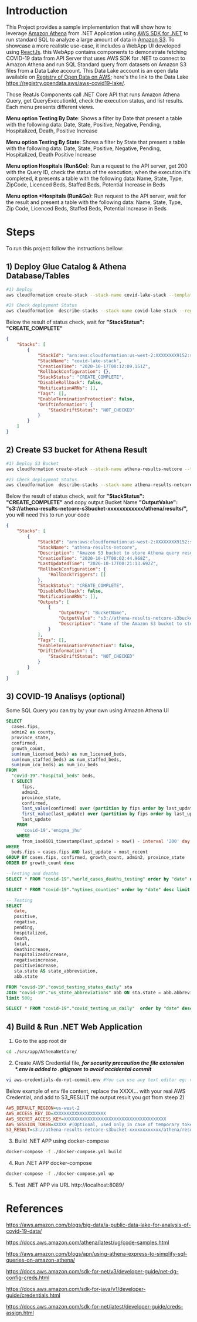 # Introduction

This Project provides a sample implementation that will show how to leverage [Amazon Athena](https://aws.amazon.com/athena/) from .NET Application using [AWS SDK for .NET](https://docs.aws.amazon.com/sdk-for-net/v3/developer-guide/welcome.html) to run standard SQL to analyze a large amount of data in [Amazon S3](https://aws.amazon.com/s3/).
To showcase a more realistic use-case, it includes a WebApp UI developed using [ReactJs](https://reactjs.org/). this WebApp contains components to demonstrate fetching COVID-19 data from API Server that uses AWS SDK for .NET to connect to Amazon Athena and run SQL Standard query from datasets on Amazon S3 files from a Data Lake account. This Data Lake account is an open data available on [Registry of Open Data on AWS](https://registry.opendata.aws/); here's the link to the Data Lake <https://registry.opendata.aws/aws-covid19-lake/>.

Those ReatJs Components call .NET Core API that runs Amazon Athena Query, get QueryExecutionId, check the execution status, and list results. Each menu presents different views.

**Menu option Testing By Date**: Shows a filter by Date that present a table with the following data: Date, State, Positive, Negative, Pending, Hospitalized, Death, Positive Increase

**Menu option Testing By State**: Shows a filter by State that present a table with the following data: Date, State, Positive, Negative, Pending, Hospitalized, Death Positive Increase

**Menu option Hospitals (Run&Go)**: Run a request to the API server, get 200 with the Query ID, check the status of the execution; when the execution it's completed, it presents a table with the following data: Name, State, Type, ZipCode, Licenced Beds, Staffed Beds, Potential Increase in Beds

**Menu option *Hospitals (Run&Go)**: Run request to the API server, wait for the result and present a table with the following data: Name, State, Type, Zip Code, Licenced Beds, Staffed Beds, Potential Increase in Beds

# Steps

To run this project follow the instructions bellow:

## 1) Deploy Glue Catalog & Athena Database/Tables

```bash
#1) Deploy
aws cloudformation create-stack --stack-name covid-lake-stack --template-url https://covid19-lake.s3.us-east-2.amazonaws.com/cfn/CovidLakeStack.template.json --region us-west-2

#2) Check deployment Status
aws cloudformation  describe-stacks --stack-name covid-lake-stack --region us-west-2
```

Below the result of status check, wait for **"StackStatus": "CREATE_COMPLETE"**

```json
{
    "Stacks": [
        {
            "StackId": "arn:aws:cloudformation:us-west-2:XXXXXXXX9152:stack/covid-lake-stack/xxxxxxxx-100d-11eb-87ef-xxxxxxxxxxx",
            "StackName": "covid-lake-stack",
            "CreationTime": "2020-10-17T00:12:09.151Z",
            "RollbackConfiguration": {},
            "StackStatus": "CREATE_COMPLETE",
            "DisableRollback": false,
            "NotificationARNs": [],
            "Tags": [],
            "EnableTerminationProtection": false,
            "DriftInformation": {
                "StackDriftStatus": "NOT_CHECKED"
            }
        }
    ]
}
```

## 2) Create S3 bucket for Athena Result

```bash
#1) Deploy S3 Bucket
aws cloudformation create-stack --stack-name athena-results-netcore --template-body file://s3-athena-result.template.yaml --region us-west-2

#2) Check deployment Status
aws cloudformation  describe-stacks --stack-name athena-results-netcore --region us-west-2
```

Below the result of status check, wait for **"StackStatus": "CREATE_COMPLETE"** and copy output Bucket Name **"OutputValue": "s3://athena-results-netcore-s3bucket-xxxxxxxxxxxx/athena/results/",** you will need this to run your code

```json
{
    "Stacks": [
        {
            "StackId": "arn:aws:cloudformation:us-west-2:XXXXXXXX9152:stack/athena-results-netcore/xxxxxxxx-100c-11eb-889f-xxxxxxxxxxx",
            "StackName": "athena-results-netcore",
            "Description": "Amazon S3 bucket to store Athena query results",
            "CreationTime": "2020-10-17T00:02:44.968Z",
            "LastUpdatedTime": "2020-10-17T00:21:13.692Z",
            "RollbackConfiguration": {
                "RollbackTriggers": []
            },
            "StackStatus": "CREATE_COMPLETE",
            "DisableRollback": false,
            "NotificationARNs": [],
            "Outputs": [
                {
                    "OutputKey": "BucketName",
                    "OutputValue": "s3://athena-results-netcore-s3bucket-xxxxxxxxxxxx/athena/results/",
                    "Description": "Name of the Amazon S3 bucket to store Athena query results"
                }
            ],
            "Tags": [],
            "EnableTerminationProtection": false,
            "DriftInformation": {
                "StackDriftStatus": "NOT_CHECKED"
            }
        }
    ]
}
```

## 3) COVID-19 Analisys (optional)

Some SQL Query you can try by your own using Amazon Athena UI

```sql
SELECT
  cases.fips,
  admin2 as county,
  province_state,
  confirmed,
  growth_count,
  sum(num_licensed_beds) as num_licensed_beds,
  sum(num_staffed_beds) as num_staffed_beds,
  sum(num_icu_beds) as num_icu_beds
FROM 
  "covid-19"."hospital_beds" beds,
  ( SELECT
      fips, 
      admin2, 
      province_state, 
      confirmed, 
      last_value(confirmed) over (partition by fips order by last_update) - first_value(confirmed) over (partition by fips order by last_update) as growth_count,
      first_value(last_update) over (partition by fips order by last_update desc) as most_recent,
      last_update
    FROM  
      'covid-19'.'enigma_jhu' 
    WHERE 
      from_iso8601_timestamp(last_update) > now() - interval '200' day AND country_region = 'US') cases
WHERE 
  beds.fips = cases.fips AND last_update = most_recent
GROUP BY cases.fips, confirmed, growth_count, admin2, province_state
ORDER BY growth_count desc

--Testing and deaths
SELECT * FROM "covid-19"."world_cases_deaths_testing" order by "date" desc limit 10;

SELECT * FROM "covid-19"."nytimes_counties" order by "date" desc limit 10;

-- Testing
SELECT 
   date,
   positive,
   negative,
   pending,
   hospitalized,
   death,
   total,
   deathincrease,
   hospitalizedincrease,
   negativeincrease,
   positiveincrease,
   sta.state AS state_abbreviation,
   abb.state 

FROM "covid-19"."covid_testing_states_daily" sta
JOIN "covid-19"."us_state_abbreviations" abb ON sta.state = abb.abbreviation
limit 500;

SELECT * FROM "covid-19"."covid_testing_us_daily"  order by "date" desc limit 10;

```

## 4) Build & Run .NET Web Application

1) Go to the app root dir

```bash
cd ./src/app/AthenaNetCore/
```

2) Create AWS Credential file, **_for security precaution the file extension *.env is added to .gitignore to avoid accidental commit_**

```bash
vi aws-credentials-do-not-commit.env #You can use any text editor eg: vscode -> code aws-credentials-do-not-commit.env
```

Below example of env file content, replace the XXXX... with your real AWS Credential, and add to S3_RESULT the output result you got from steep 2)

```ini
AWS_DEFAULT_REGION=us-west-2
AWS_ACCESS_KEY_ID=XXXXXXXXXXXXXXXXXXXX
AWS_SECRET_ACCESS_KEY=XXXXXXXXXXXXXXXXXXXXXXXXXXXXXXXXXXXXXXX
AWS_SESSION_TOKEN=XXXXX #(Optional, used only in case of temporary token, you'll need to remove this comment on the .env file)
S3_RESULT=s3://athena-results-netcore-s3bucket-xxxxxxxxxxxx/athena/results/

```

3) Build .NET APP using docker-compose

```bash
docker-compose -f ./docker-compose.yml build
```

4) Run .NET APP docker-compose 

```bash
docker-compose -f ./docker-compose.yml up
```

5) Test .NET APP via URL http://localhost:8089/

# References

https://aws.amazon.com/blogs/big-data/a-public-data-lake-for-analysis-of-covid-19-data/ 

https://docs.aws.amazon.com/athena/latest/ug/code-samples.html

https://aws.amazon.com/blogs/apn/using-athena-express-to-simplify-sql-queries-on-amazon-athena/

https://docs.aws.amazon.com/sdk-for-net/v3/developer-guide/net-dg-config-creds.html

https://docs.aws.amazon.com/sdk-for-java/v1/developer-guide/credentials.html

https://docs.aws.amazon.com/sdk-for-net/latest/developer-guide/creds-assign.html